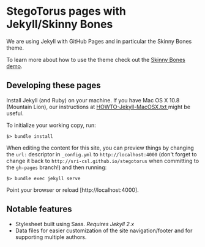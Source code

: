 # StegoTorus pages with Jekyll/Skinny Bones

We are using Jekyll with GitHub Pages and in particular the Skinny Bones theme.

To learn more about how to use the theme check out the [Skinny Bones demo](http://mmistakes.github.io/skinny-bones-jekyll/).

## Developing these pages

Install Jekyll (and Ruby) on your machine.  If you have Mac OS X 10.8 (Mountain Lion), our instructions at [HOWTO-Jekyll-MacOSX.txt ](https://github.com/SRI-CSL/stegotorus/raw/gh-pages/HOWTO-Jekyll-MacOSX.txt) might be useful.

To initialize your working copy, run:
```
$> bundle install
```

When editing the content for this site, you can preview things by changing the `url:` descriptor in `_config.yml` to `http://localhost:4000` (don't forget to change it back to `http://sri-csl.github.io/stegotorus` when committing to the `gh-pages` branch!) and then running:
```
$> bundle exec jekyll serve
```
Point your browser or reload [http://localhost:4000].

## Notable features

* Stylesheet built using Sass. *Requires Jekyll 2.x*
* Data files for easier customization of the site navigation/footer and for supporting multiple authors.
